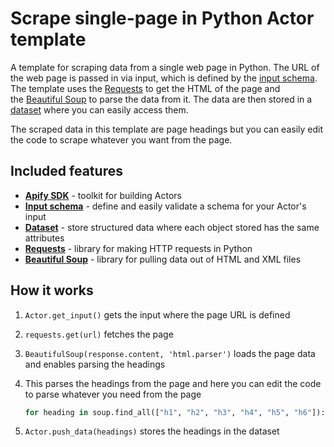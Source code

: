 # Scrape single-page in Python Actor template

A template for scraping data from a single web page in Python. The URL of the web page is passed in via input, which is defined by the [input schema](https://docs.apify.com/platform/actors/development/input-schema). The template uses the [Requests](https://requests.readthedocs.io/) to get the HTML of the page and the [Beautiful Soup](https://www.crummy.com/software/BeautifulSoup/bs4/doc/) to parse the data from it. The data are then stored in a [dataset](https://docs.apify.com/sdk/js/docs/guides/result-storage#dataset) where you can easily access them.

The scraped data in this template are page headings but you can easily edit the code to scrape whatever you want from the page.

## Included features

- **[Apify SDK](https://docs.apify.com/sdk/js/)** - toolkit for building Actors
- **[Input schema](https://docs.apify.com/platform/actors/development/input-schema)** - define and easily validate a schema for your Actor's input
- **[Dataset](https://docs.apify.com/sdk/js/docs/guides/result-storage#dataset)** - store structured data where each object stored has the same attributes
- **[Requests](https://requests.readthedocs.io/)** - library for making HTTP requests in Python
- **[Beautiful Soup](https://www.crummy.com/software/BeautifulSoup/bs4/doc/)** - library for pulling data out of HTML and XML files



## How it works

1. `Actor.get_input()` gets the input where the page URL is defined
2. `requests.get(url)` fetches the page
3. `BeautifulSoup(response.content, 'html.parser')` loads the page data and enables parsing the headings
4. This parses the headings from the page and here you can edit the code to parse whatever you need from the page

    ```python
    for heading in soup.find_all(["h1", "h2", "h3", "h4", "h5", "h6"]):
    ```

5. `Actor.push_data(headings)` stores the headings in the dataset
